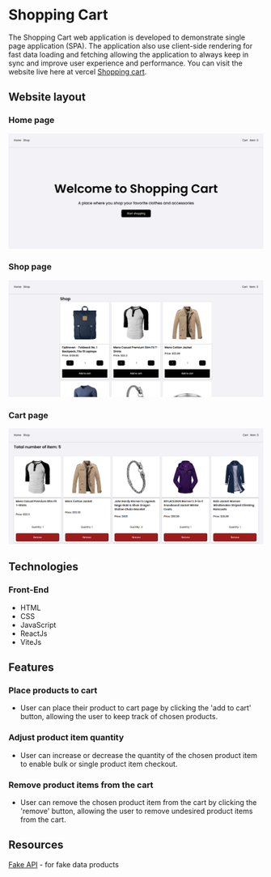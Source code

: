 # Shopping Cart
The Shopping Cart web application is developed to demonstrate single page application (SPA). The application also use client-side rendering for fast data loading and fetching allowing the application to always keep in sync and improve user experience and performance. You can visit the website live here at vercel [Shopping cart](https://shopping-cart-woad-gamma.vercel.app/).

## Website layout

### Home page
![Home page](/demo/home_page_ui.png)

### Shop page
![Shop page](/demo/shop_page_ui.png)

### Cart page
![Cart page](/demo/cart_page_ui.png)

## Technologies

### Front-End
- HTML
- CSS
- JavaScript
- ReactJs
- ViteJs

## Features

### Place products to cart
- User can place their product to cart page by clicking the 'add to cart' button, allowing the user to keep track of chosen products.

### Adjust product item quantity
- User can increase or decrease the quantity of the chosen product item to enable bulk or single product item checkout.

### Remove product items from the cart
- User can remove the chosen product item from the cart by clicking the 'remove' button, allowing the user to remove undesired product items from the cart.

## Resources

[Fake API](https://fakestoreapi.com/) - for fake data products
